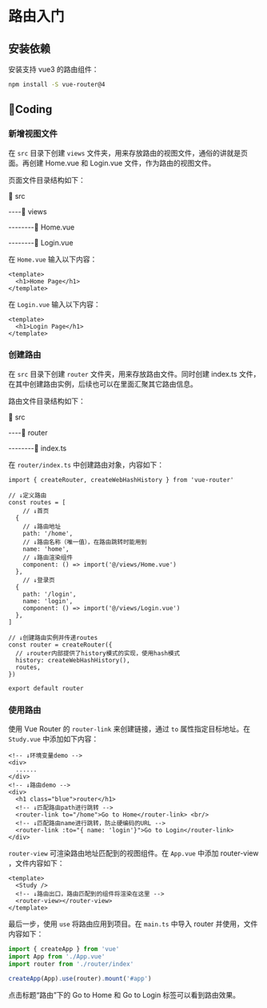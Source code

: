 # 路由入门

## 安装依赖

安装支持 vue3 的路由组件：

```bash
npm install -S vue-router@4
```

## 🌈Coding

### 新增视图文件

在 `src` 目录下创建 `views` 文件夹，用来存放路由的视图文件，通俗的讲就是页面。再创建 Home.vue 和 Login.vue 文件，作为路由的视图文件。

页面文件目录结构如下：

📁 src

​----📁 views

​--------📄 Home.vue

​--------📄 Login.vue



在 `Home.vue` 输入以下内容：

```vue
<template>
  <h1>Home Page</h1>
</template>
```

在 `Login.vue` 输入以下内容：

```vue
<template>
  <h1>Login Page</h1>
</template>
```

### 创建路由

在 `src` 目录下创建 `router` 文件夹，用来存放路由文件。同时创建 index.ts 文件，在其中创建路由实例，后续也可以在里面汇聚其它路由信息。

路由文件目录结构如下：

📁 src

​----📁 router

​--------📄 index.ts



在 `router/index.ts` 中创建路由对象，内容如下：

```tsx
import { createRouter, createWebHashHistory } from 'vue-router'

// ↓定义路由
const routes = [
	// ↓首页
  {
    // ↓路由地址
    path: '/home',
    // ↓路由名称（唯一值），在路由跳转时能用到
    name: 'home',
    // ↓路由渲染组件
    component: () => import('@/views/Home.vue')
  },
	// ↓登录页
  {
    path: '/login',
    name: 'login',
    component: () => import('@/views/Login.vue')
  },
]

// ↓创建路由实例并传递routes
const router = createRouter({
  // ↓router内部提供了history模式的实现，使用hash模式
  history: createWebHashHistory(),
  routes,
})

export default router
```

### 使用路由

使用 Vue Router 的 `router-link` 来创建链接，通过 `to` 属性指定目标地址。在 `Study.vue` 中添加如下内容：

```tsx
<!-- ↓环境变量demo -->
<div>
  ......
</div>
<!-- ↓路由demo -->
<div>
  <h1 class="blue">router</h1>
  <!-- ↓匹配路由path进行跳转 -->
  <router-link to="/home">Go to Home</router-link> <br/>
  <!-- ↓匹配路由name进行跳转，防止硬编码的URL -->
  <router-link :to="{ name: 'login'}">Go to Login</router-link>
</div>
```

`router-view` 可渲染路由地址匹配到的视图组件。在 `App.vue` 中添加 router-view ，文件内容如下：

```tsx
<template>
  <Study />
  <!-- ↓路由出口，路由匹配到的组件将渲染在这里 -->
  <router-view></router-view>
</template>
```

最后一步，使用 `use` 将路由应用到项目。在 `main.ts` 中导入 router 并使用，文件内容如下：

```typescript
import { createApp } from 'vue'
import App from './App.vue'
import router from './router/index'

createApp(App).use(router).mount('#app')
```

点击标题“路由”下的 Go to Home 和 Go to Login 标签可以看到路由效果。